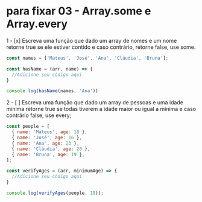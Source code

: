 # para fixar 03 - Array.some e Array.every

1 - [x] Escreva uma função que dado um array de nomes e um nome retorne true se ele estiver contido e caso contrário, retorne false, use some.

  ```js
  const names = ['Mateus', 'José', 'Ana', 'Cláudia', 'Bruna'];

  const hasName = (arr, name) => {
    //Adicione seu código aqui
  }

  console.log(hasName(names, 'Ana'))
  ```

  2 - [ ] Escreva uma função que dado um array de pessoas e uma idade mínima retorne true se todas tiverem a idade maior ou igual a mínima e caso contrário false, use every;

  ```js
  const people = [
    { name: 'Mateus', age: 18 },
    { name: 'José', age: 16 },
    { name: 'Ana', age: 23 },
    { name: 'Cláudia', age: 20 },
    { name: 'Bruna', age: 19 },
  ];

  const verifyAges = (arr, minimumAge) => {
    //Adicione seu código aqui
  }

  console.log(verifyAges(people, 18));
```